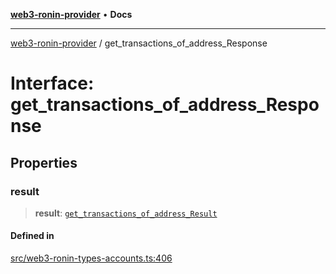 [**web3-ronin-provider**](../README.md) • **Docs**

***

[web3-ronin-provider](../globals.md) / get\_transactions\_of\_address\_Response

# Interface: get\_transactions\_of\_address\_Response

## Properties

### result

> **result**: [`get_transactions_of_address_Result`](get_transactions_of_address_Result.md)

#### Defined in

[src/web3-ronin-types-accounts.ts:406](https://github.com/chuacw/web3-ronin-provider/blob/1a659b81d9c7d7afbced0ae2b11550f4f6c0a233/src/web3-ronin-types-accounts.ts#L406)
